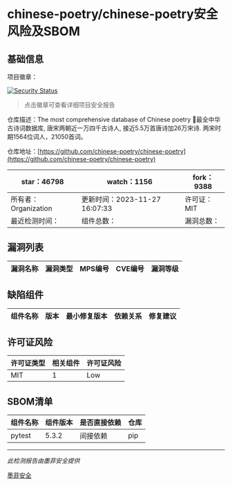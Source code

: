 # chinese-poetry/chinese-poetry安全风险及SBOM

## 基础信息

项目徽章：

[![Security Status](https://www.murphysec.com/platform3/v31/badge/1786113985556914176.svg)](https://www.murphysec.com/console/report/1712183919016460288/1786113985556914176)

> 点击徽章可查看详细项目安全报告

仓库描述：The most comprehensive database of Chinese poetry 🧶最全中华古诗词数据库,  唐宋两朝近一万四千古诗人,  接近5.5万首唐诗加26万宋诗.  两宋时期1564位词人，21050首词。

仓库地址：[https://github.com/chinese-poetry/chinese-poetry](https://github.com/chinese-poetry/chinese-poetry)

| star：46798 | watch：1156 | fork：9388 |
| ----------- | -------------- | ------------ |
| 所有者：Organization | 更新时间：2023-11-27 16:07:33 | 许可证：MIT |
| 最近检测时间： | 组件总数： | 漏洞总数： |




## 漏洞列表

| 漏洞名称 | 漏洞类型 | MPS编号 | CVE编号 | 漏洞等级 |
| ------- | ------ | ------- | ------ | ----- |





## 缺陷组件

| 组件名称 | 版本 | 最小修复版本 | 依赖关系 | 修复建议 |
| -------- | ---- | ------------ | -------- | -------- |





## 许可证风险

| 许可证类型 | 相关组件 | 许可证风险 |
| ---------- | -------- | ---------- |
|MIT|1|Low|




## SBOM清单

| 组件名称 | 组件版本 | 是否直接依赖 | 仓库 |
| -------- | -------- | ------------ | ---- |
|pytest|5.3.2|间接依赖|pip|


------

*此检测报告由墨菲安全提供*

[墨菲安全](www.murphysec.com)